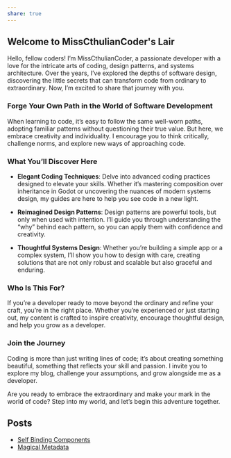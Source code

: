 ```yaml
---
share: true
---
```


## Welcome to MissCthulianCoder's Lair

Hello, fellow coders! I’m MissCthulianCoder, a passionate developer with a love for the intricate arts of coding, design patterns, and systems architecture. Over the years, I’ve explored the depths of software design, discovering the little secrets that can transform code from ordinary to extraordinary. Now, I’m excited to share that journey with you.

### Forge Your Own Path in the World of Software Development

When learning to code, it’s easy to follow the same well-worn paths, adopting familiar patterns without questioning their true value. But here, we embrace creativity and individuality. I encourage you to think critically, challenge norms, and explore new ways of approaching code.

### What You’ll Discover Here

- **Elegant Coding Techniques**: Delve into advanced coding practices designed to elevate your skills. Whether it’s mastering composition over inheritance in Godot or uncovering the nuances of modern systems design, my guides are here to help you see code in a new light.
  
- **Reimagined Design Patterns**: Design patterns are powerful tools, but only when used with intention. I’ll guide you through understanding the “why” behind each pattern, so you can apply them with confidence and creativity.

- **Thoughtful Systems Design**: Whether you’re building a simple app or a complex system, I’ll show you how to design with care, creating solutions that are not only robust and scalable but also graceful and enduring.

### Who Is This For?

If you’re a developer ready to move beyond the ordinary and refine your craft, you’re in the right place. Whether you’re experienced or just starting out, my content is crafted to inspire creativity, encourage thoughtful design, and help you grow as a developer.

### Join the Journey

Coding is more than just writing lines of code; it’s about creating something beautiful, something that reflects your skill and passion. I invite you to explore my blog, challenge your assumptions, and grow alongside me as a developer.

Are you ready to embrace the extraordinary and make your mark in the world of code? Step into my world, and let’s begin this adventure together.

## Posts

<p><span><ul>
<li dir="auto"><a data-tooltip-position="top" aria-label="Self Binding Components.md" data-href="Self Binding Components.md" href="Self Binding Components.md" class="internal-link" target="_blank" rel="noopener">Self Binding Components</a></li>
<li dir="auto"><a data-tooltip-position="top" aria-label="Magical Metadata.md" data-href="Magical Metadata.md" href="Magical Metadata.md" class="internal-link" target="_blank" rel="noopener">Magical Metadata</a></li>
</ul></span></p>

